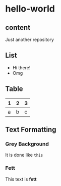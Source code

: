 # hello-world

## content
Just another repository

## List
* Hi there!
* Omg

## Table

| 1 | 2 | 3 |
| - | - | - |
| a | b | c |

## Text Formatting

### Grey Background
It is done like `this`

### Fett
This text is **fett**
